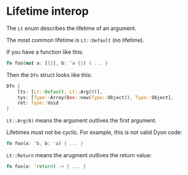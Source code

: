 # Lifetime interop

The `Lt` enum describes the lifetime of an argument.

The most common lifetime is `Lt::Default` (no lifetime).

If you have a function like this:

```rust
fn foo(mut a: [{}], b: 'a {}) { ... }
```

Then the `Dfn` struct looks like this:

```rust
Dfn {
    lts: [Lt::Default, Lt::Arg(0)],
    tys: [Type::Array(Box::new(Type::Object)), Type::Object],
    ret: Type::Void
}
```

`Lt::Arg(0)` means the argument outlives the first argument.

Lifetimes must not be cyclic.
For example, this is not valid Dyon code:

```rust
fn foo(a: 'b, b: 'a) { ... }
```

`Lt::Return` means the arugment outlives the return value:

```rust
fn foo(a: 'return) -> { ... }
```
